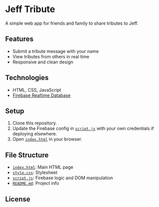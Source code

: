 # Jeff Tribute

A simple web app for friends and family to share tributes to Jeff.

## Features

- Submit a tribute message with your name
- View tributes from others in real time
- Responsive and clean design

## Technologies

- HTML, CSS, JavaScript
- [Firebase Realtime Database](https://firebase.google.com/products/realtime-database)

## Setup

1. Clone this repository.
2. Update the Firebase config in [`script.js`](script.js) with your own credentials if deploying elsewhere.
3. Open [`index.html`](index.html) in your browser.

## File Structure

- [`index.html`](index.html): Main HTML page
- [`style.css`](style.css): Stylesheet
- [`script.js`](script.js): Firebase logic and DOM manipulation
- [`README.md`](README.md): Project info

## License
